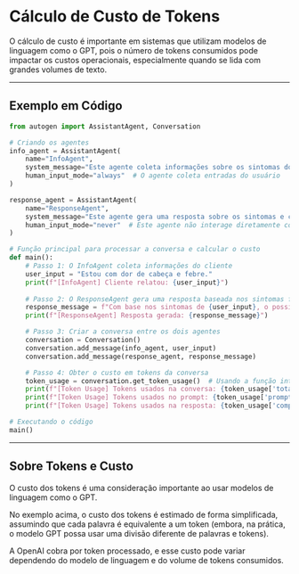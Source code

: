 # Cálculo de Custo de Tokens

O cálculo de custo é importante em sistemas que utilizam modelos de linguagem como o GPT, pois o número de tokens
consumidos pode impactar os custos operacionais, especialmente quando se lida com grandes volumes de texto.

---
## Exemplo em Código

```python
from autogen import AssistantAgent, Conversation

# Criando os agentes
info_agent = AssistantAgent(
    name="InfoAgent",
    system_message="Este agente coleta informações sobre os sintomas do cliente.",
    human_input_mode="always"  # O agente coleta entradas do usuário
)

response_agent = AssistantAgent(
    name="ResponseAgent",
    system_message="Este agente gera uma resposta sobre os sintomas e calcula o custo em tokens.",
    human_input_mode="never"  # Este agente não interage diretamente com o usuário
)

# Função principal para processar a conversa e calcular o custo
def main():
    # Passo 1: O InfoAgent coleta informações do cliente
    user_input = "Estou com dor de cabeça e febre."
    print(f"[InfoAgent] Cliente relatou: {user_input}")
    
    # Passo 2: O ResponseAgent gera uma resposta baseada nos sintomas fornecidos
    response_message = f"Com base nos sintomas de {user_input}, o possível diagnóstico pode ser: gripe ou resfriado."
    print(f"[ResponseAgent] Resposta gerada: {response_message}")

    # Passo 3: Criar a conversa entre os dois agentes
    conversation = Conversation()
    conversation.add_message(info_agent, user_input)
    conversation.add_message(response_agent, response_message)

    # Passo 4: Obter o custo em tokens da conversa
    token_usage = conversation.get_token_usage()  # Usando a função interna para obter o custo em tokens
    print(f"[Token Usage] Tokens usados na conversa: {token_usage['total_tokens']}")
    print(f"[Token Usage] Tokens usados no prompt: {token_usage['prompt_tokens']}")
    print(f"[Token Usage] Tokens usados na resposta: {token_usage['completion_tokens']}")

# Executando o código
main()
```

---
## Sobre Tokens e Custo

O custo dos tokens é uma consideração importante ao usar modelos de linguagem como o GPT.

No exemplo acima, o custo dos tokens é estimado de forma simplificada, assumindo que cada palavra é equivalente
a um token (embora, na prática, o modelo GPT possa usar uma divisão diferente de palavras e tokens).

A OpenAI cobra por token processado, e esse custo pode variar dependendo do modelo de linguagem e do volume de tokens
consumidos.
